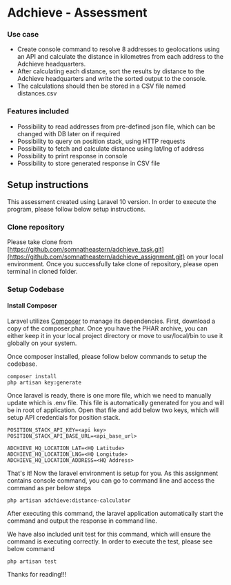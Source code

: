 # Adchieve - Assessment

### Use case
- Create console command to resolve 8 addresses to geolocations using an API and
  calculate the distance in kilometres from each address to the Adchieve headquarters.
-  After calculating each distance, sort the results by distance to the Adchieve headquarters and
   write the sorted output to the console.
-  The calculations should then be stored in a CSV file named distances.csv

### Features included
- Possibility to read addresses from pre-defined json file, which can be changed with DB later on if required
- Possibility to query on position stack, using HTTP requests
- Possibility to fetch and calculate distance using lat/lng of address
- Possibility to print response in console
- Possibility to store generated response in CSV file

## Setup instructions

This assessment created using Laravel 10 version. In order to execute the program, please follow below setup instructions.

### Clone repository

Please take clone from [https://github.com/somnatheastern/adchieve_task.git](https://github.com/somnatheastern/adchieve_assignment.git) on your local environment. Once you successfully take clone of repository, please open terminal in cloned folder.

### Setup Codebase
#### Install Composer
Laravel utilizes [Composer](http://getcomposer.org/) to manage its dependencies. First, download a copy of the composer.phar. Once you have the PHAR archive, you can either keep it in your local project directory or move to usr/local/bin to use it globally on your system.

Once composer installed, please follow below commands to setup the codebase.
````
composer install
php artisan key:generate
````

Once laravel is ready, there is one more file, which we need to manually update which is .env file. This file is automatically generated for you and will be in root of application. Open that file and add below two keys, which will setup API credentials for position stack.

````
POSITION_STACK_API_KEY=<api key>
POSITION_STACK_API_BASE_URL=<api_base_url>

ADCHIEVE_HQ_LOCATION_LAT=<HQ Latitude>
ADCHIEVE_HQ_LOCATION_LNG=<HQ Longitude>
ADCHIEVE_HQ_LOCATION_ADDRESS=<HQ Address>
````

That's it! Now the laravel environment is setup for you. As this assignment contains console command, you can go to command line and access the command as per below steps

````
php artisan adchieve:distance-calculator
````
After executing this command, the laravel application automatically start the command and output the response in command line.

We have also included unit test for this command, which will ensure the command is executing correctly. In order to execute the test, please see below command

````
php artisan test
````

Thanks for reading!!!
